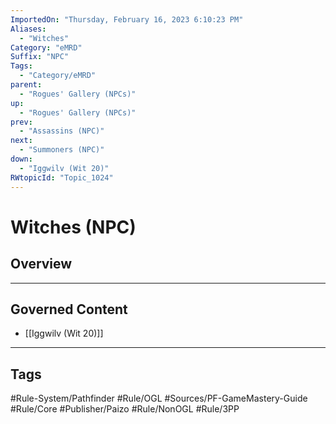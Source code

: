 ```yaml
---
ImportedOn: "Thursday, February 16, 2023 6:10:23 PM"
Aliases:
  - "Witches"
Category: "eMRD"
Suffix: "NPC"
Tags:
  - "Category/eMRD"
parent:
  - "Rogues' Gallery (NPCs)"
up:
  - "Rogues' Gallery (NPCs)"
prev:
  - "Assassins (NPC)"
next:
  - "Summoners (NPC)"
down:
  - "Iggwilv (Wit 20)"
RWtopicId: "Topic_1024"
---
```

# Witches (NPC)
## Overview
---
## Governed Content
- [[Iggwilv (Wit 20)]]


---
## Tags
#Rule-System/Pathfinder #Rule/OGL #Sources/PF-GameMastery-Guide #Rule/Core #Publisher/Paizo #Rule/NonOGL #Rule/3PP

